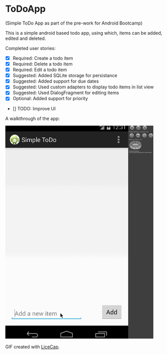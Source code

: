 ToDoApp
=======

(Simple ToDo App as part of the pre-work for Android Bootcamp)

This is a simple android based todo app, using which, items can be added, edited and deleted.

Completed user stories:

  * [x] Required: Create a todo item
  * [x] Required: Delete a todo item
  * [x] Required: Edit a todo item
  * [x] Suggested: Added SQLite storage for persistance
  * [x] Suggested: Added support for due dates
  * [x] Suggested: Used custom adapters to display todo items in list view
  * [x] Suggested: Used DialogFragment for editing items
  * [x] Optional: Added support for priority
  * [] TODO: Improve UI

A walkthrough of the app:

![Video Walkthrough](https://raw.githubusercontent.com/sbhimava/ToDoApp/master/ToDo.gif)

GIF created with [LiceCap](http://www.cockos.com/licecap/).
